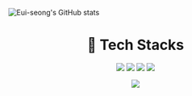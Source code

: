![Eui-seong's GitHub stats](https://github-readme-stats.vercel.app/api?username=Eui-seong&show_icons=true&theme=radical)

<h1 align="center">🔨 Tech Stacks</h1>

<p align="center">
<img src="https://img.shields.io/badge/Solidity-363636?style=flat-square&logo=Solidity&logoColor=white"/>
<img src="https://img.shields.io/badge/JavaScript-F7DF1E?style=flat-square&logo=JavaScript&logoColor=white">
<img src="https://img.shields.io/badge/C-A8B9CC?style=flat-square&logo=C&logoColor=white"/> 
<img src="https://img.shields.io/badge/Python-3776AB?style=flat-square&logo=Python&logoColor=white"/>

<p align="center">
<a href="https://hits.seeyoufarm.com"><img src="https://hits.seeyoufarm.com/api/count/incr/badge.svg?url=https%3A%2F%2Fgithub.com%2FEui-seong&count_bg=%2379C83D&title_bg=%23555555&icon=&icon_color=%23E7E7E7&title=hits&edge_flat=false"/></a>
